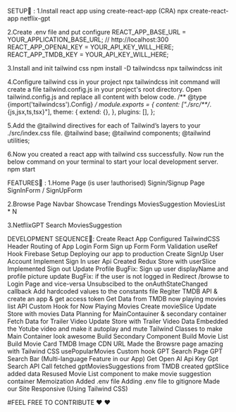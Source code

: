 SETUP🚀 :
1.Install react app using create-react-app (CRA)
npx create-react-app netflix-gpt

2.Create .env file and put configure
REACT_APP_BASE_URL = YOUR_APPLICATION_BASE_URL; // http://localhost:300
REACT_APP_OPENAI_KEY = YOUR_API_KEY_WILL_HERE;
REACT_APP_TMDB_KEY = YOUR_API_KEY_WILL_HERE;

3.Install and init tailwind css
npm install -D tailwindcss
npx tailwindcss init

4.Configure tailwind css in your project
npx tailwindcss init command will create a file tailwind.config.js in your project's root directory.
Open tailwind.config.js and replace all content with below code.
/** @type {import('tailwindcss').Config} */
module.exports = {
  content: ["./src/**/*.{js,jsx,ts,tsx}"],
  theme: {
    extend: {},
  },
  plugins: [],
};

5.Add the @tailwind directives for each of Tailwind’s layers to your ./src/index.css file.
@tailwind base;
@tailwind components;
@tailwind utilities;

6.Now you created a react app with tailwind css successfully.
Now run the below command on your terminal to start your local development server.
npm start

FEATURES🚀 :
1.Home Page (is user !authorised)
Signin/Signup Page
      SignInForm / SignUpForm
      
2.Browse Page
     Navbar
     Showcase
     Trendings
     MoviesSuggestion
          MoviesList * N
          
3.NetflixGPT
    Search
    MoviesSuggestion


DEVELOPMENT SEQUENCE🚀:
  Create React App
  Configured TailwindCSS
  Header
  Routing of App
  Login Form
  Sign up Form
  Form Validation
  useRef Hook
  Firebase Setup
  Deploying our app to production
  Create SignUp User Account
  Implement Sign In user Api
  Created Redux Store with userSlice
  Implemented Sign out
  Update Profile
  BugFix: Sign up user displayName and profile picture update
  BugFix: if the user is not logged in Redirect /browse to Login Page and vice-versa
  Unsubscibed to the onAuthStateChanged callback
  Add hardcoded values to the constants file
  Regiter TMDB API & create an app & get access token
  Get Data from TMDB now playing movies list API
  Custom Hook for Now Playing Movies
  Create movieSlice
  Update Store with movies Data
  Planning for MainContauiner & secondary container
  Fetch Data for Trailer Video
  Update Store with Trailer Video Data
  Embedded the Yotube video and make it autoplay and mute
  Tailwind Classes to make Main Container look awesome
  Build Secondary Component
  Build Movie List
  Build Movie Card
  TMDB Image CDN URL
  Made the Browsre page amazing with Tailwind CSS
  usePopularMovies Custom hook
  GPT Search Page
  GPT Search Bar (Multi-language Feature in our App)
  Get Open AI Api Key
  Gpt Search API Call
  fetched gptMoviesSuggestions from TMDB
  created gptSlice added data
  Resused Movie List component to make movie suggestion container
  Memoization
  Added .env file
  Adding .env file to gitignore
  Made our Site Responsive (Using Tailwind CSS)

#FEEL FREE TO CONTRIBUTE ❤️ ❤️ 




